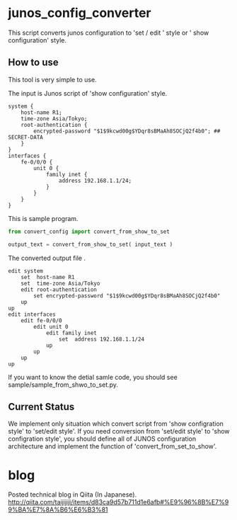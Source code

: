 # junos_config_converter
This script converts junos configuration to 'set / edit ' style or ' show configuration' style.

How to use
----------
This tool is very simple to use.


The input is Junos script of 'show configuration' style.

```
system {
    host-name R1;
    time-zone Asia/Tokyo;
    root-authentication {
        encrypted-password "$1$9kcwd00g$YDqr8sBMaAh8SOCjQ2f4b0"; ## SECRET-DATA
    }
}
interfaces {
    fe-0/0/0 {
        unit 0 {
            family inet {
                address 192.168.1.1/24;
            }
        }
    }
}
```

This is sample program.

```python
from convert_config import convert_from_show_to_set

output_text = convert_from_show_to_set( input_text )
```


The converted output file .
```
edit system
    set  host-name R1
    set  time-zone Asia/Tokyo
    edit root-authentication
        set encrypted-password "$1$9kcwd00g$YDqr8sBMaAh8SOCjQ2f4b0"
    up
up
edit interfaces
    edit fe-0/0/0
        edit unit 0
            edit family inet
                set  address 192.168.1.1/24
            up
        up
    up
up
```


If you want to know the detial samle code, you should see sample/sample_from_shwo_to_set.py.


Current Status
--------------
We implement only situation which convert script from 'show configration style' to 'set/edit style'.
If you need conversion from 'set/edit style' to 'show configration style', you should define all of JUNOS configuration architecture and implement the function of 'convert_from_set_to_show'.

# blog
Posted technical blog in Qiita (In Japanese).
http://qiita.com/taijijiji/items/d83ca9d57b711d1e6afb#%E9%96%8B%E7%99%BA%E7%8A%B6%E6%B3%81

